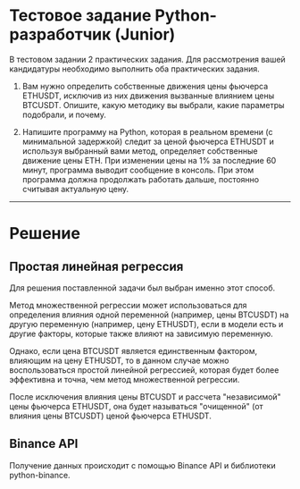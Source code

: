 # Тестовое задание Python-разработчик (Junior)  

В тестовом задании 2 практических задания. 
Для рассмотрения вашей кандидатуры необходимо выполнить оба практических задания. 


1. Вам нужно определить собственные движения цены фьючерса ETHUSDT, исключив из них движения вызванные влиянием цены BTCUSDT. Опишите, какую методику вы выбрали, какие параметры подобрали, и почему.

2. Напишите программу на Python, которая в реальном времени (с минимальной задержкой) следит за ценой фьючерса ETHUSDT и используя выбранный вами метод, определяет собственные движение цены ETH. При изменении цены на 1% за последние 60 минут, программа выводит сообщение в консоль. При этом программа должна продолжать работать дальше, постоянно считывая актуальную цену.

----
# Решение

## Простая линейная регрессия

Для решения поставленной задачи был выбран именно этот способ.

Метод множественной регрессии может использоваться для определения влияния одной переменной (например, цены BTCUSDT) на другую переменную (например, цену ETHUSDT), если в модели есть и другие факторы, которые также влияют на зависимую переменную.

Однако, если цена BTCUSDT является единственным фактором, влияющим на цену ETHUSDT, то в данном случае можно воспользоваться простой линейной регрессией, которая будет более эффективна и точна, чем метод множественной регрессии.

После исключения влияния цены BTCUSDT и рассчета "независимой" цены фьючерса ETHUSDT, она будет называться "очищенной" (от влияния цены BTCUSDT) ценой фьючерса ETHUSDT.

## Binance API

Получение данных происходит с помощью Binance API и библиотеки python-binance.

